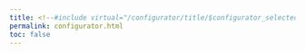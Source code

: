 ```yaml
---
title: <!--#include virtual="/configurator/title/$configurator_selected_page" -->
permalink: configurator.html
toc: false
---
```


<!--#include virtual="/configurator/tabs/$configurator_selected_page" -->
